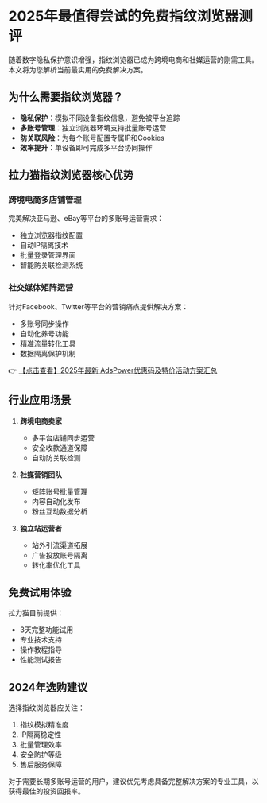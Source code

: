 # 2025年最值得尝试的免费指纹浏览器测评

随着数字隐私保护意识增强，指纹浏览器已成为跨境电商和社媒运营的刚需工具。本文将为您解析当前最实用的免费解决方案。

## 为什么需要指纹浏览器？

- **隐私保护**：模拟不同设备指纹信息，避免被平台追踪
- **多账号管理**：独立浏览器环境支持批量账号运营
- **防关联风险**：为每个账号配置专属IP和Cookies
- **效率提升**：单设备即可完成多平台协同操作

## 拉力猫指纹浏览器核心优势

### 跨境电商多店铺管理
完美解决亚马逊、eBay等平台的多账号运营需求：
- 独立浏览器指纹配置
- 自动IP隔离技术
- 批量登录管理界面
- 智能防关联检测系统

### 社交媒体矩阵运营
针对Facebook、Twitter等平台的营销痛点提供解决方案：
- 多账号同步操作
- 自动化养号功能
- 精准流量转化工具
- 数据隔离保护机制

👉 [【点击查看】2025年最新 AdsPower优惠码及特价活动方案汇总](https://bit.ly/adspower_free)

## 行业应用场景

1. **跨境电商卖家**
   - 多平台店铺同步运营
   - 安全收款通道保障
   - 自动防关联检测

2. **社媒营销团队**
   - 矩阵账号批量管理
   - 内容自动化发布
   - 粉丝互动数据分析

3. **独立站运营者**
   - 站外引流渠道拓展
   - 广告投放账号隔离
   - 转化率优化工具

## 免费试用体验

拉力猫目前提供：
- 3天完整功能试用
- 专业技术支持
- 操作教程指导
- 性能测试报告

## 2024年选购建议

选择指纹浏览器应关注：
1. 指纹模拟精准度
2. IP隔离稳定性
3. 批量管理效率
4. 安全防护等级
5. 售后服务保障

对于需要长期多账号运营的用户，建议优先考虑具备完整解决方案的专业工具，以获得最佳的投资回报率。
